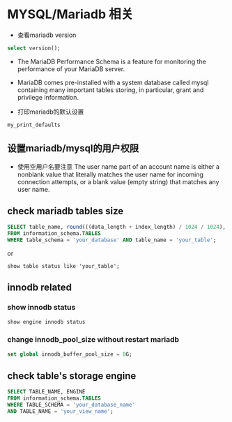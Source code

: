 # MYSQL/Mariadb 相关

* 查看mariadb version

```sql
select version();
```

* The MariaDB Performance Schema is a feature for monitoring the performance of your MariaDB server.
* MariaDB comes pre-installed with a system database called mysql containing many important tables storing, in particular, grant and privilege information.


* 打印mariadb的默认设置
```bash
my_print_defaults
```

## 设置mariadb/mysql的用户权限

* 使用空用户名要注意 
The user name part of an account name is either a nonblank value that literally matches the user name for incoming connection attempts, or a blank value (empty string) that matches any user name.


## check mariadb tables size
```sql
SELECT table_name, round(((data_length + index_length) / 1024 / 1024), 2) AS "Size (MB)"
FROM information_schema.TABLES
WHERE table_schema = 'your_database' AND table_name = 'your_table';
```
or 

```
show table status like 'your_table';
```

## innodb related

### show innodb status
```sql
show engine innodb status
```

### change innodb_pool_size without restart mariadb
```sql
set global innodb_buffer_pool_size = 8G;
```

## check table's storage engine
```sql
SELECT TABLE_NAME, ENGINE
FROM information_schema.TABLES
WHERE TABLE_SCHEMA = 'your_database_name'
AND TABLE_NAME = 'your_view_name';
```
